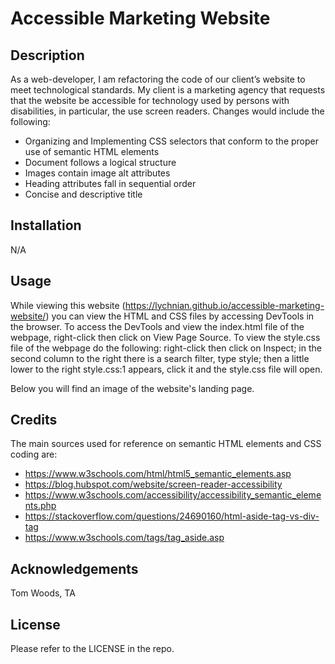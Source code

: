 # Accessible Marketing Website


## Description
As a web-developer, I am refactoring the code of our client’s website to meet technological standards. My client is a marketing agency that requests that the website be accessible for technology used by persons with disabilities, in particular, the use  screen readers. Changes would include the following: 
- Organizing and Implementing CSS selectors that conform to the proper use of  semantic HTML elements
- Document follows a logical structure
- Images contain image alt attributes
- Heading attributes fall in sequential order
- Concise and descriptive title


## Installation

N/A


## Usage

While viewing this website (https://lychnian.github.io/accessible-marketing-website/) you can view the HTML and CSS files by accessing DevTools in the browser. To access the DevTools and view the index.html file of the webpage, right-click then click on View Page Source. To view the style.css file of the webpage do the following: right-click then click on Inspect; in the second column to the right there is a search filter, type style; then a little lower to the right style.css:1 appears, click it and the style.css file will open. 

Below you will find an image of the website's landing page.


## Credits

The main sources used for reference on semantic HTML elements and CSS coding are:
- https://www.w3schools.com/html/html5_semantic_elements.asp
- https://blog.hubspot.com/website/screen-reader-accessibility
- https://www.w3schools.com/accessibility/accessibility_semantic_elements.php
- https://stackoverflow.com/questions/24690160/html-aside-tag-vs-div-tag
- https://www.w3schools.com/tags/tag_aside.asp


## Acknowledgements

Tom Woods, TA


## License

Please refer to the LICENSE in the repo.
